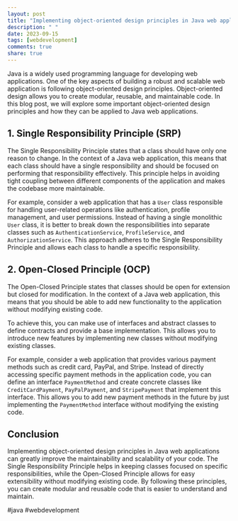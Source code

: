 ```yaml
---
layout: post
title: "Implementing object-oriented design principles in Java web applications"
description: " "
date: 2023-09-15
tags: [webdevelopment]
comments: true
share: true
---
```


Java is a widely used programming language for developing web applications. One of the key aspects of building a robust and scalable web application is following object-oriented design principles. Object-oriented design allows you to create modular, reusable, and maintainable code. In this blog post, we will explore some important object-oriented design principles and how they can be applied to Java web applications.

## 1. Single Responsibility Principle (SRP)
The Single Responsibility Principle states that a class should have only one reason to change. In the context of a Java web application, this means that each class should have a single responsibility and should be focused on performing that responsibility effectively. This principle helps in avoiding tight coupling between different components of the application and makes the codebase more maintainable.

For example, consider a web application that has a `User` class responsible for handling user-related operations like authentication, profile management, and user permissions. Instead of having a single monolithic `User` class, it is better to break down the responsibilities into separate classes such as `AuthenticationService`, `ProfileService`, and `AuthorizationService`. This approach adheres to the Single Responsibility Principle and allows each class to handle a specific responsibility.

## 2. Open-Closed Principle (OCP)
The Open-Closed Principle states that classes should be open for extension but closed for modification. In the context of a Java web application, this means that you should be able to add new functionality to the application without modifying existing code.

To achieve this, you can make use of interfaces and abstract classes to define contracts and provide a base implementation. This allows you to introduce new features by implementing new classes without modifying existing classes.

For example, consider a web application that provides various payment methods such as credit card, PayPal, and Stripe. Instead of directly accessing specific payment methods in the application code, you can define an interface `PaymentMethod` and create concrete classes like `CreditCardPayment`, `PayPalPayment`, and `StripePayment` that implement this interface. This allows you to add new payment methods in the future by just implementing the `PaymentMethod` interface without modifying the existing code.

## Conclusion
Implementing object-oriented design principles in Java web applications can greatly improve the maintainability and scalability of your code. The Single Responsibility Principle helps in keeping classes focused on specific responsibilities, while the Open-Closed Principle allows for easy extensibility without modifying existing code. By following these principles, you can create modular and reusable code that is easier to understand and maintain.

#java #webdevelopment